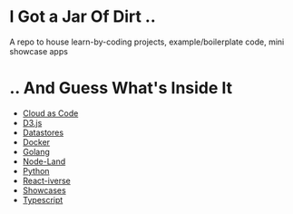 <!-- @format -->

# I Got a Jar Of Dirt ..

A repo to house learn-by-coding projects, example/boilerplate code, mini showcase apps

# .. And Guess What's Inside It

-  [Cloud as Code](cloud-as-code/)
-  [D3.js](d3/)
-  [Datastores](datastores/)
-  [Docker](docker/)
-  [Golang](golang/)
-  [Node-Land](node-land/)
-  [Python](python/)
-  [React-iverse](reactiverse/)
-  [Showcases](showcases/)
-  [Typescript](typescript/)
